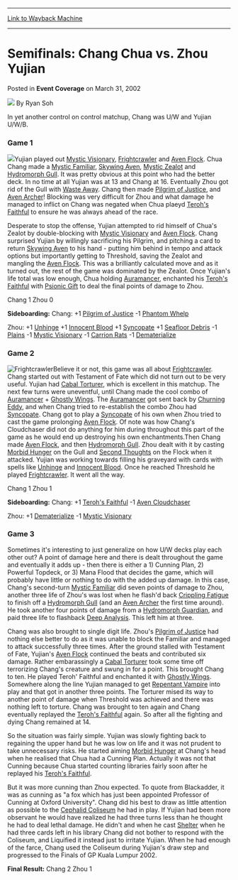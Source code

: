 
---
[Link to Wayback Machine](https://web.archive.org/web/20171029153637/https://magic.wizards.com/en/articles/archive/event-coverage/semifinals-chang-chua-vs-zhou-yujian-2002-03-31)

[_metadata_:author]:- "Ryan Soh"
[_metadata_:description]:- "In yet another control on control matchup, Chang was U/W and Yujian U/W/B."
[_metadata_:generator]:- "Drupal 7 (http://drupal.org)"
[_metadata_:node]:- "595546"
[_metadata_:publish_date]:- "2002-03-31"
[_metadata_:source]:- "div-main-content"
[_metadata_:title]:- "Semifinals: Chang Chua vs. Zhou Yujian"
[_metadata_:wayback_capture_timestamp]:- "2017-10-29 15:36:37"
[_metadata_:wayback_raw_url]:- "https://web.archive.org/web/20171029153637id_/https://magic.wizards.com/en/articles/archive/event-coverage/semifinals-chang-chua-vs-zhou-yujian-2002-03-31"
[_metadata_:wayback_url]:- "https://magic.wizards.com/en/articles/archive/event-coverage/semifinals-chang-chua-vs-zhou-yujian-2002-03-31"
---


Semifinals: Chang Chua vs. Zhou Yujian
======================================



 Posted in **Event Coverage**
 on March 31, 2002 






![](https://media.magic.wizards.com/styles/auth_small/public/generic-avatar-150_244.png)
By Ryan Soh











In yet another control on control matchup, Chang was U/W and Yujian U/W/B.

### Game 1

![](https://media.magic.wizards.com/image_legacy_migration/sideboard/images/gpkl02/a926.jpg)Yujian played out [Mystic Visionary](http://gatherer.wizards.com/Pages/Card/Details.aspx?name=Mystic+Visionary), [Frightcrawler](http://gatherer.wizards.com/Pages/Card/Details.aspx?name=Frightcrawler) and [Aven Flock](http://gatherer.wizards.com/Pages/Card/Details.aspx?name=Aven+Flock). Chua Chang made a [Mystic Familiar](http://gatherer.wizards.com/Pages/Card/Details.aspx?name=Mystic+Familiar), [Skywing Aven](http://gatherer.wizards.com/Pages/Card/Details.aspx?name=Skywing+Aven), [Mystic Zealot](http://gatherer.wizards.com/Pages/Card/Details.aspx?name=Mystic+Zealot) and [Hydromorph Gull](http://gatherer.wizards.com/Pages/Card/Details.aspx?name=Hydromorph+Gull). It was pretty obvious at this point who had the better deck. In no time at all Yujian was at 13 and Chang at 16. Eventually Zhou got rid of the Gull with [Waste Away](http://gatherer.wizards.com/Pages/Card/Details.aspx?name=Waste+Away). Chang then made [Pilgrim of Justice](http://gatherer.wizards.com/Pages/Card/Details.aspx?name=Pilgrim+of+Justice), and [Aven Archer](http://gatherer.wizards.com/Pages/Card/Details.aspx?name=Aven+Archer)! Blocking was very difficult for Zhou and what damage he managed to inflict on Chang was negated when Chua plaeyd [Teroh's Faithful](http://gatherer.wizards.com/Pages/Card/Details.aspx?name=Teroh%27s+Faithful) to ensure he was always ahead of the race.

Desperate to stop the offense, Yujian attempted to rid himself of Chua's Zealot by double-blocking with [Mystic Visionary](http://gatherer.wizards.com/Pages/Card/Details.aspx?name=Mystic+Visionary) and [Aven Flock](http://gatherer.wizards.com/Pages/Card/Details.aspx?name=Aven+Flock). Chang surprised Yujian by willingly sacrificing his Pilgrim, and pitching a card to return [Skywing Aven](http://gatherer.wizards.com/Pages/Card/Details.aspx?name=Skywing+Aven) to his hand - putting him behind in tempo and attack options but importantly getting to Threshold, saving the Zealot and mangling the [Aven Flock](http://gatherer.wizards.com/Pages/Card/Details.aspx?name=Aven+Flock). This was a brilliantly calculated move and as it turned out, the rest of the game was dominated by the Zealot. Once Yujian's life total was low enough, Chua holding [Auramancer](http://gatherer.wizards.com/Pages/Card/Details.aspx?name=Auramancer), enchanted his [Teroh's Faithful](http://gatherer.wizards.com/Pages/Card/Details.aspx?name=Teroh%27s+Faithful) with [Psionic Gift](http://gatherer.wizards.com/Pages/Card/Details.aspx?name=Psionic+Gift) to deal the final points of damage to Zhou.

Chang 1 Zhou 0

**Sideboarding:** Chang: +1 [Pilgrim of Justice](http://gatherer.wizards.com/Pages/Card/Details.aspx?name=Pilgrim+of+Justice) -1 [Phantom Whelp](http://gatherer.wizards.com/Pages/Card/Details.aspx?name=Phantom+Whelp)  

Zhou: +1 [Unhinge](http://gatherer.wizards.com/Pages/Card/Details.aspx?name=Unhinge) +1 [Innocent Blood](http://gatherer.wizards.com/Pages/Card/Details.aspx?name=Innocent+Blood) +1 [Syncopate](http://gatherer.wizards.com/Pages/Card/Details.aspx?name=Syncopate) +1 [Seafloor Debris](http://gatherer.wizards.com/Pages/Card/Details.aspx?name=Seafloor+Debris) -1 [Plains](http://gatherer.wizards.com/Pages/Card/Details.aspx?name=Plains) -1 [Mystic Visionary](http://gatherer.wizards.com/Pages/Card/Details.aspx?name=Mystic+Visionary) -1 [Carrion Rats](http://gatherer.wizards.com/Pages/Card/Details.aspx?name=Carrion+Rats) -1 [Dematerialize](http://gatherer.wizards.com/Pages/Card/Details.aspx?name=Dematerialize)

### Game 2

![Frightcrawler](http://gatherer.wizards.com/Handlers/Image.ashx?type=card&name=Frightcrawler)Believe it or not, this game was all about [Frightcrawler](http://gatherer.wizards.com/Pages/Card/Details.aspx?name=Frightcrawler). Chang started out with Testament of Fate which did not turn out to be very useful. Yujian had [Cabal Torturer](http://gatherer.wizards.com/Pages/Card/Details.aspx?name=Cabal+Torturer), which is excellent in this matchup. The next few turns were uneventful, until Chang made the cool combo of [Auramancer](http://gatherer.wizards.com/Pages/Card/Details.aspx?name=Auramancer) + [Ghostly Wings](http://gatherer.wizards.com/Pages/Card/Details.aspx?name=Ghostly+Wings). The [Auramancer](http://gatherer.wizards.com/Pages/Card/Details.aspx?name=Auramancer) got sent back by [Churning Eddy](http://gatherer.wizards.com/Pages/Card/Details.aspx?name=Churning+Eddy), and when Chang tried to re-establish the combo Zhou had [Syncopate](http://gatherer.wizards.com/Pages/Card/Details.aspx?name=Syncopate). Chang got to play a [Syncopate](http://gatherer.wizards.com/Pages/Card/Details.aspx?name=Syncopate) of his own when Zhou tried to cast the game prolonging [Aven Flock](http://gatherer.wizards.com/Pages/Card/Details.aspx?name=Aven+Flock). Of note was how Chang's Cloudchaser did not do anything for him during throughout this part of the game as he would end up destroying his own enchantments.Then Chang made [Aven Flock](http://gatherer.wizards.com/Pages/Card/Details.aspx?name=Aven+Flock), and then [Hydromorph Gull](http://gatherer.wizards.com/Pages/Card/Details.aspx?name=Hydromorph+Gull). Zhou dealt with it by casting [Morbid Hunger](http://gatherer.wizards.com/Pages/Card/Details.aspx?name=Morbid+Hunger) on the Gull and [Second Thoughts](http://gatherer.wizards.com/Pages/Card/Details.aspx?name=Second+Thoughts) on the Flock when it attacked. Yujian was working towards filling his graveyard with cards with spells like [Unhinge](http://gatherer.wizards.com/Pages/Card/Details.aspx?name=Unhinge) and [Innocent Blood](http://gatherer.wizards.com/Pages/Card/Details.aspx?name=Innocent+Blood). Once he reached Threshold he played [Frightcrawler](http://gatherer.wizards.com/Pages/Card/Details.aspx?name=Frightcrawler). It went all the way. 

Chang 1 Zhou 1

**Sideboarding:** Chang: +1 [Teroh's Faithful](http://gatherer.wizards.com/Pages/Card/Details.aspx?name=Teroh%27s+Faithful) -1 [Aven Cloudchaser](http://gatherer.wizards.com/Pages/Card/Details.aspx?name=Aven+Cloudchaser)  

Zhou: +1 [Dematerialize](http://gatherer.wizards.com/Pages/Card/Details.aspx?name=Dematerialize) -1 [Mystic Visionary](http://gatherer.wizards.com/Pages/Card/Details.aspx?name=Mystic+Visionary)

### Game 3

Sometimes it's interesting to just generalize on how U/W decks play each other out? A point of damage here and there is dealt throughout the game and eventually it adds up - then there is either a 1) Cunning Plan, 2) Powerful Topdeck, or 3) Mana Flood that decides the game, which will probably have little or nothing to do with the added up damage. In this case, Chang's second-turn [Mystic Familiar](http://gatherer.wizards.com/Pages/Card/Details.aspx?name=Mystic+Familiar) did seven points of damage to Zhou, another three life of Zhou's was lost when he flash'd back [Crippling Fatigue](http://gatherer.wizards.com/Pages/Card/Details.aspx?name=Crippling+Fatigue) to finish off a [Hydromorph Gull](http://gatherer.wizards.com/Pages/Card/Details.aspx?name=Hydromorph+Gull) (and an [Aven Archer](http://gatherer.wizards.com/Pages/Card/Details.aspx?name=Aven+Archer) the first time around). He took another four points of damage from a [Hydromorph Guardian](http://gatherer.wizards.com/Pages/Card/Details.aspx?name=Hydromorph+Guardian), and paid three life to flashback [Deep Analysis](http://gatherer.wizards.com/Pages/Card/Details.aspx?name=Deep+Analysis). This left him at three.

Chang was also brought to single digit life. Zhou's [Pilgrim of Justice](http://gatherer.wizards.com/Pages/Card/Details.aspx?name=Pilgrim+of+Justice) had nothing else better to do as it was unable to block the Familiar and managed to attack successfully three times. After the ground stalled with Testament of Fate, Yujian's [Aven Flock](http://gatherer.wizards.com/Pages/Card/Details.aspx?name=Aven+Flock) continued the beats and contributed six damage. Rather embarassingly a [Cabal Torturer](http://gatherer.wizards.com/Pages/Card/Details.aspx?name=Cabal+Torturer) took some time off terrorizing Chang's creature and swung in for a point. This brought Chang to ten. He played Teroh' Faithful and enchanted it with [Ghostly Wings](http://gatherer.wizards.com/Pages/Card/Details.aspx?name=Ghostly+Wings). Somewhere along the line Yujian managed to get [Repentant Vampire](http://gatherer.wizards.com/Pages/Card/Details.aspx?name=Repentant+Vampire) into play and that got in another three points. The Torturer mised its way to another point of damage when Threshold was achieved and there was nothing left to torture. Chang was brought to ten again and Chang eventually replayed the [Teroh's Faithful](http://gatherer.wizards.com/Pages/Card/Details.aspx?name=Teroh%27s+Faithful) again. So after all the fighting and dying Chang remained at 14. 

So the situation was fairly simple. Yujian was slowly fighting back to regaining the upper hand but he was low on life and it was not prudent to take unnecessary risks. He started aiming [Morbid Hunger](http://gatherer.wizards.com/Pages/Card/Details.aspx?name=Morbid+Hunger) at Chang's head when he realised that Chua had a Cunning Plan. Actually it was not that Cunning because Chua started counting libraries fairly soon after he replayed his [Teroh's Faithful](http://gatherer.wizards.com/Pages/Card/Details.aspx?name=Teroh%27s+Faithful). 

But it was more cunning than Zhou expected. To quote from Blackadder, it was as cunning as "a fox which has just been appointed Professor of Cunning at Oxford University". Chang did his best to draw as little attention as possible to the [Cephalid Coliseum](http://gatherer.wizards.com/Pages/Card/Details.aspx?name=Cephalid+Coliseum) he had in play. If Yujian had been more observant he would have realized he had three turns less than he thought he had to deal lethal damage. He didn't and when he cast [Shelter](http://gatherer.wizards.com/Pages/Card/Details.aspx?name=Shelter) when he had three cards left in his library Chang did not bother to respond with the Coliseum, and Liquified it instead just to irritate Yujian. When he had enough of the farce, Chang used the Coliseum during Yujian's draw step and progressed to the Finals of GP Kuala Lumpur 2002.

**Final Result:** Chang 2 Zhou 1







